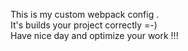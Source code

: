 This is my custom webpack config . <br>
It's builds your project correctly =-) <br>
Have nice day and optimize your work !!! 
